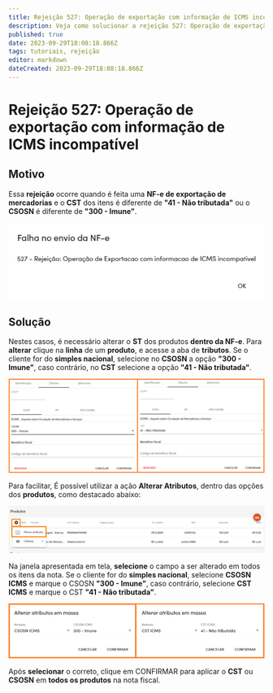```yaml
---
title: Rejeição 527: Operação de exportação com informação de ICMS incompatível
description: Veja como solucionar a rejeição 527: Operação de exportação com informação de ICMS incompatível no Gweb.
published: true
date: 2023-09-29T18:08:18.866Z
tags: tutoriais, rejeição
editor: markdown
dateCreated: 2023-09-29T18:08:18.866Z
---
```



# Rejeição 527: Operação de exportação com informação de ICMS incompatível

## Motivo

Essa **rejeição** ocorre quando é feita uma **NF-e de exportação de mercadorias** e o **CST** dos itens é diferente de **"41 - Não tributada"** ou o **CSOSN** é diferente de **"300 - Imune"**.

![Mensagem da rejeição](/tutoriais/rejeicoes/527/msg_rej_527.png)

## Solução

Nestes casos, é necessário alterar o **ST** dos produtos **dentro da NF-e**. Para **alterar** clique na **linha** de um **produto**, e acesse a aba de **tributos**.
Se o cliente for do **simples nacional**, selecione no **CSOSN** a opção **"300 - Imune"**, caso contrário, no **CST** selecione a opção **"41 - Não tributada"**.

![Alterar tributos direto no item](/tutoriais/rejeicoes/527/sol_rej_527.png)

Para facilitar, É possível utilizar a ação **Alterar Atributos**, dentro das opções dos **produtos**, como destacado abaixo:

![Alterar atributos dos produtos](/tutoriais/rejeicoes/527/sol_rej_527_1.png)

Na janela apresentada em tela, **selecione** o campo a ser alterado em todos os itens da nota.
Se o cliente for do **simples nacional**, selecione **CSOSN ICMS** e marque o CSOSN **"300 - Imune"**, caso contrário, selecione **CST ICMS** e marque o CST **"41 - Não tributada"**.

![Alteração de CST/CSOSN dos produtos dentro da nota fiscal](/tutoriais/rejeicoes/527/sol_rej_527_2.png)

Após **selecionar** o correto, clique em <span class="mat-button">CONFIRMAR</span> para aplicar o **CST** ou **CSOSN** em **todos os produtos** na nota fiscal.
